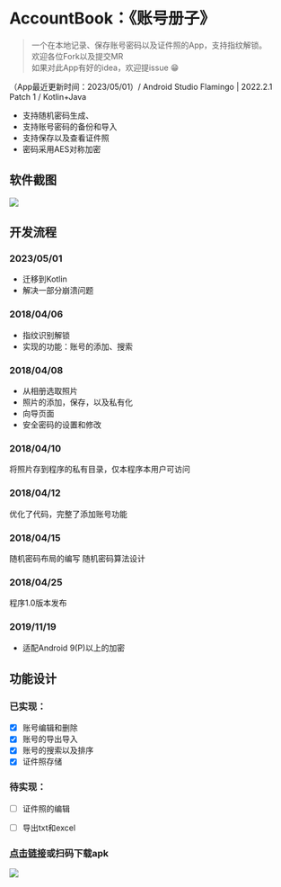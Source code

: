 # AccountBook：《账号册子》
> 一个在本地记录、保存账号密码以及证件照的App，支持指纹解锁。<br>
> 欢迎各位Fork以及提交MR<br>
> 如果对此App有好的idea，欢迎提issue 😁<br>


（App最近更新时间：2023/05/01）/ Android Studio Flamingo | 2022.2.1 Patch 1 / Kotlin+Java

* 支持随机密码生成、
* 支持账号密码的备份和导入
* 支持保存以及查看证件照
* 密码采用AES对称加密

## 软件截图
![](https://raw.githubusercontent.com/licoba/AccountB/master/apk/run.gif)
## 开发流程

### 2023/05/01
* 迁移到Kotlin
* 解决一部分崩溃问题

### 2018/04/06
* 指纹识别解锁
* 实现的功能：账号的添加、搜索

### 2018/04/08
* 从相册选取照片
* 照片的添加，保存，以及私有化
* 向导页面
* 安全密码的设置和修改

### 2018/04/10
将照片存到程序的私有目录，仅本程序本用户可访问

### 2018/04/12
优化了代码，完整了添加账号功能

### 2018/04/15
随机密码布局的编写
随机密码算法设计

### 2018/04/25
程序1.0版本发布

### 2019/11/19
* 适配Android 9(P)以上的加密


## 功能设计
### 已实现：
- [x] 账号编辑和删除
- [x] 账号的导出导入
- [x] 账号的搜索以及排序
- [x] 证件照存储

### 待实现：

- [ ] 证件照的编辑
- [ ] 导出txt和excel



### [点击链接](https://github.com/licoba/AccountB/raw/master/apk/%E8%B4%A6%E5%8F%B7%E5%86%8C%E5%AD%90.apk)或扫码下载apk

![](https://raw.githubusercontent.com/licoba/AccountB/master/apk/1574168200.png)
